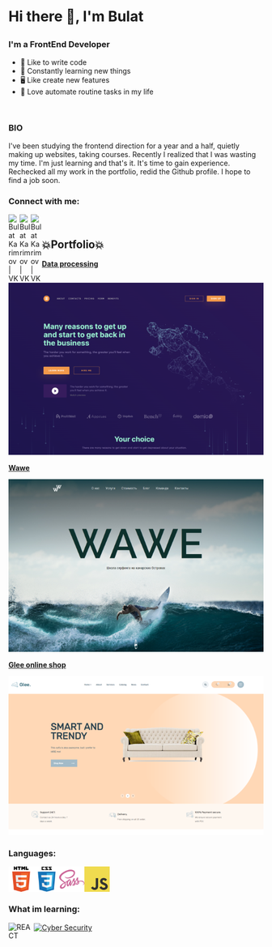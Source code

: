 # <p id="en-version">Hi there 👋, I'm Bulat</p>

### I'm a FrontEnd Developer

- 💪 Like to write code
- 🥅 Constantly learning new things
- 🖥️ Like create new features
- 🌟 Love automate routine tasks in my life

<br />

### BIO

I've been studying the frontend direction for a year and a half, quietly making up websites, taking courses. Recently I realized that I was wasting my time. I'm just learning and that's it. It's time to gain experience. Rechecked all my work in the portfolio, redid the Github profile. I hope to find a job soon.<br />

### Connect with me:

[<img align="left" alt="Bulat Karimov | VK" width="22px" src="https://cdn-icons-png.flaticon.com/512/2111/2111712.png"  fill="#fff"/>][vk]
[<img align="left" alt="Bulat Karimov | VK" width="22px" src="https://cdn-icons-png.flaticon.com/512/2111/2111646.png" fill="#fff"/>][tg]
[<img align="left" alt="Bulat Karimov | VK" width="22px" src="https://cdn-icons-png.flaticon.com/512/5968/5968534.png" fill="#fff"/>][gmail]

<br>

## 💥Portfolio💥

[**Data processing**](https://github.com/virage81/Data-Processing)

[![](data-processing.png)](https://github.com/virage81/Data-Processing)

[**Wawe**](https://github.com/virage81/Wawe)

[![](wawe.png)](https://github.com/virage81/Wawe)

[**Glee online shop**](https://github.com/virage81/Glee)

[![](glee.png)](https://github.com/virage81/Glee)

### Languages:

<img align="left" alt="HTML5" width="50px" src="https://raw.githubusercontent.com/github/explore/80688e429a7d4ef2fca1e82350fe8e3517d3494d/topics/html/html.png" />
<img align="left" alt="CSS3" width="50px" src="https://raw.githubusercontent.com/github/explore/80688e429a7d4ef2fca1e82350fe8e3517d3494d/topics/css/css.png" />
<img align="left" alt="Sass" width="50px" src="https://raw.githubusercontent.com/github/explore/80688e429a7d4ef2fca1e82350fe8e3517d3494d/topics/sass/sass.png" />
<img align="left" alt="JavaScript" width="50px" src="https://raw.githubusercontent.com/github/explore/80688e429a7d4ef2fca1e82350fe8e3517d3494d/topics/javascript/javascript.png" />

<br>
<br>
<br>

### What im learning:

<img align="left" alt="REACT" width="50px" src="https://cdn-icons-png.flaticon.com/512/1260/1260667.png" />

[<img align="center" alt="Cyber Security" width="50px" src="https://cdn-icons.flaticon.com/png/512/2974/premium/2974498.png?token=exp=1654802326~hmac=7d68f9f850854e20049d4b6be5f819fc" />](https://www.kaspersky.ru/resource-center/definitions/what-is-cyber-security)

[vk]: https://vk.com/muzhick528
[tg]: https://t.me/Bulat_KA18
[gmail]: mailto:karimovminds@gmail.com
